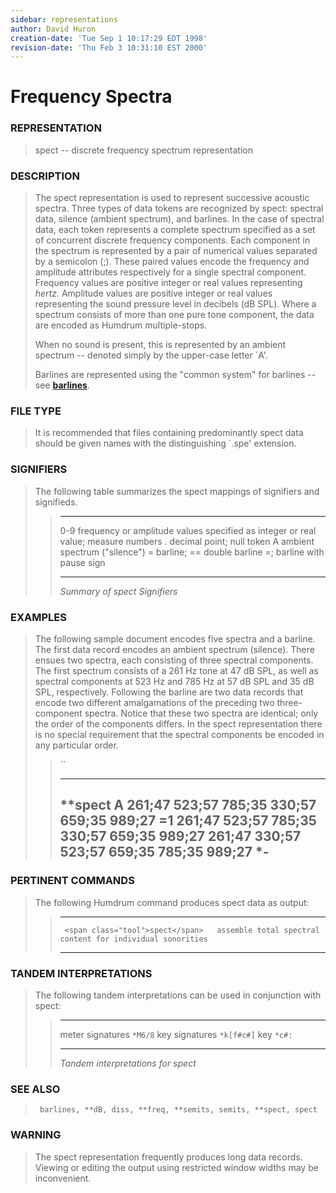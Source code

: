 ```yaml
---
sidebar: representations
author: David Huron
creation-date: 'Tue Sep 1 10:17:29 EDT 1998'
revision-date: 'Thu Feb 3 10:31:10 EST 2000'
---
```



Frequency Spectra
============================================

### REPRESENTATION

> <span class="rep">spect</span> \-- discrete frequency spectrum representation

### DESCRIPTION

> The <span class="rep">spect</span> representation is used to represent successive
> acoustic spectra. Three types of data tokens are recognized by
> <span class="rep">spect</span>: spectral data, silence (ambient spectrum), and
> barlines. In the case of spectral data, each token represents a
> complete spectrum specified as a set of concurrent discrete frequency
> components. Each component in the spectrum is represented by a pair of
> numerical values separated by a semicolon (;). These paired values
> encode the frequency and amplitude attributes respectively for a
> single spectral component. Frequency values are positive integer or
> real values representing *hertz.* Amplitude values are positive
> integer or real values representing the sound pressure level in
> decibels (dB SPL). Where a spectrum consists of more than one pure
> tone component, the data are encoded as Humdrum multiple-stops.
>
> When no sound is present, this is represented by an ambient spectrum
> \-- denoted simply by the upper-case letter \`A\'.
>
> Barlines are represented using the \"common system\" for barlines \--
> see [**barlines**](barlines.rep.html).

### FILE TYPE

> It is recommended that files containing predominantly <span class="rep">spect</span> data
> should be given names with the distinguishing \`.spe\' extension.

### SIGNIFIERS

> The following table summarizes the <span class="rep">spect</span> mappings of
> signifiers and signifieds.
>
> >   ----- ----------------------------------------------------
> >   0-9   frequency or amplitude values specified as integer
> >         or real value; measure numbers
> >   .     decimal point; null token
> >   A     ambient spectrum (\"silence\")
> >   =     barline; == double barline
> >   =;    barline with pause sign
> >   ----- ----------------------------------------------------
> >
> > *Summary of <span class="rep">spect</span> Signifiers*

### EXAMPLES

> The following sample document encodes five spectra and a barline. The
> first data record encodes an ambient spectrum (silence). There ensues
> two spectra, each consisting of three spectral components. The first
> spectrum consists of a 261 Hz tone at 47 dB SPL, as well as spectral
> components at 523 Hz and 785 Hz at 57 dB SPL and 35 dB SPL,
> respectively. Following the barline are two data records that encode
> two different amalgamations of the preceding two three-component
> spectra. Notice that these two spectra are identical; only the order
> of the components differs. In the <span class="rep">spect</span> representation there
> is no special requirement that the spectral components be encoded in
> any particular order.
>
> > ``
> >
> >   -------------------------------------------
> >   \*\*spect
> >   A
> >   261;47 523;57 785;35
> >   330;57 659;35 989;27
> >   =1
> >   261;47 523;57 785;35 330;57 659;35 989;27
> >   261;47 330;57 523;57 659;35 785;35 989;27
> >   \*-
> >   -------------------------------------------
> >
### PERTINENT COMMANDS

> The following Humdrum command produces <span class="rep">spect</span> data as output:
>
> >   -- ------------------------------------- -----------------------------------------------------------
> >      <span class="tool">spect</span>   assemble total spectral content for individual sonorities
> >   -- ------------------------------------- -----------------------------------------------------------
> >
### TANDEM INTERPRETATIONS

> The following tandem interpretations can be used in conjunction with
> <span class="rep">spect</span>:
>
> >   ------------------ ------------
> >   meter signatures   `*M6/8`
> >   key signatures     `*k[f#c#]`
> >   key                `*c#:`
> >   ------------------ ------------
> >
> > *Tandem interpretations for <span class="rep">spect</span>*

### SEE ALSO

> ` barlines, **dB, diss, **freq, **semits, semits, **spect, spect`

### WARNING

> The <span class="rep">spect</span> representation frequently produces long data
> records. Viewing or editing the output using restricted window widths
> may be inconvenient.

